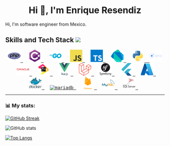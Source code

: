 <h1 align="center">Hi 👋, I'm Enrique Resendiz</h1>

Hi, I'm software engineer from Mexico.

## Skills and Tech Stack  <img src="https://media.giphy.com/media/QssGEmpkyEOhBCb7e1/giphy.gif" width="25px">
<div align="center"> 
  <kbd> 
   <a href="https://www.php.net" target="_blank" rel="noreferrer"> <img src="https://raw.githubusercontent.com/devicons/devicon/master/icons/php/php-original.svg" alt="php" width="40" height="40"/> </a>&nbsp;
    <a href="https://dotnet.microsoft.com/es-es/languages/csharp" target="_blank" rel="noreferrer"> <img src="https://raw.githubusercontent.com/devicons/devicon/refs/heads/master/icons/csharp/csharp-original.svg" alt="java" width="40" height="40"/> </a> &nbsp;
    <a href="https://go.dev/" target="_blank" rel="noreferrer"> <img src="https://raw.githubusercontent.com/devicons/devicon/refs/heads/master/icons/go/go-original-wordmark.svg" alt="go" width="40" height="40"/> </a> &nbsp;
    <a href="https://developer.mozilla.org/es/docs/Web/JavaScript" target="_blank" rel="noreferrer"> <img src="https://raw.githubusercontent.com/devicons/devicon/master/icons/javascript/javascript-original.svg" alt="javascript" width="40" height="40"/> </a> &nbsp;
    <a href="https://www.typescriptlang.org/" target="_blank" rel="noreferrer"> <img src="https://raw.githubusercontent.com/devicons/devicon/master/icons/typescript/typescript-original.svg" alt="Typescript" width="40" height="40"/> </a> &nbsp;
    <a href="https://dart.dev/" target="_blank" rel="noreferrer"> <img src="https://raw.githubusercontent.com/devicons/devicon/master/icons/dart/dart-original.svg" alt="dart" width="40" height="40"/> </a> &nbsp;
    <a href="https://www.python.org" target="_blank" rel="noreferrer"> <img src="https://raw.githubusercontent.com/devicons/devicon/master/icons/python/python-original.svg" alt="python" width="40" height="40"/>&nbsp;
    <a href="https://flutter.dev/" target="_blank" rel="noreferrer"> <img src="https://raw.githubusercontent.com/devicons/devicon/master/icons/ionic/ionic-original-wordmark.svg" alt="flutter" width="40" height="40"/> </a> &nbsp;
    <a href="https://www.oracle.com/" target="_blank" rel="noreferrer"> <img src="https://raw.githubusercontent.com/devicons/devicon/master/icons/oracle/oracle-original.svg" alt="Oracle" width="40" height="40"/> </a> &nbsp;
    <a href="https://www.jetbrains.com/idea/" target="_blank" rel="noreferrer"> <img src="https://raw.githubusercontent.com/devicons/devicon/master/icons/jetbrains/jetbrains-original.svg" alt="jetbrains" width="40" height="40"/> </a> &nbsp;
    <a href="https://vuejs.org/" target="_blank" rel="noreferrer"> <img src="https://raw.githubusercontent.com/devicons/devicon/master/icons/vuejs/vuejs-original-wordmark.svg" alt="vuejs" width="40" height="40"/> </a>&nbsp;
    <a href="https://laravel.com/" target="_blank" rel="noreferrer"> <img src="https://raw.githubusercontent.com/devicons/devicon/refs/heads/master/icons/laravel/laravel-original.svg" alt="laravel" width="40" height="40"/> </a>&nbsp;
    <a href="https://symfony.com/" target="_blank" rel="noreferrer"> <img src="https://raw.githubusercontent.com/devicons/devicon/refs/heads/master/icons/symfony/symfony-original-wordmark.svg" alt="Symfony" width="40" height="40"/> </a>&nbsp;
    <a href="https://flutter.dev/" target="_blank" rel="noreferrer"> <img src="https://raw.githubusercontent.com/devicons/devicon/master/icons/flutter/flutter-original.svg" alt="flutter" width="40" height="40"/> </a> &nbsp;
    <a href="https://azure.microsoft.com/es-mx/" target="_blank" rel="noreferrer"> <img src="https://raw.githubusercontent.com/devicons/devicon/master/icons/azure/azure-original.svg" alt="azure" width="40" height="40"/> </a> &nbsp;
     <a href="https://www.docker.com/" target="_blank" rel="noreferrer"> <img src="https://raw.githubusercontent.com/devicons/devicon/refs/heads/master/icons/docker/docker-original-wordmark.svg" alt="Docker" width="40" height="40"/> </a> &nbsp;
    <a href="https://mariadb.org/" target="_blank" rel="noreferrer"> <img src="https://www.vectorlogo.zone/logos/mariadb/mariadb-icon.svg" alt="mariadb" width="40" height="40"/> </a>&nbsp;
    <a href="https://firebase.google.com/" target="_blank" rel="noreferrer"> <img src="https://raw.githubusercontent.com/devicons/devicon/master/icons/firebase/firebase-plain-wordmark.svg" alt="mongodb" width="40" height="40"/> </a>&nbsp;
    <a href="https://www.mysql.com/" target="_blank" rel="noreferrer"> <img src="https://raw.githubusercontent.com/devicons/devicon/master/icons/mysql/mysql-original-wordmark.svg" alt="mysql" width="40" height="40"/> </a>&nbsp;
    <a href="https://www.microsoft.com/es-mx/sql-server/sql-server-downloads" target="_blank" rel="noreferrer"> <img src="https://raw.githubusercontent.com/devicons/devicon/refs/heads/master/icons/microsoftsqlserver/microsoftsqlserver-original-wordmark.svg" alt="sql server" width="40" height="40"/> </a>&nbsp;
  </kbd>
</div>

---

### 📊  My stats:


[![GitHub Streak](http://github-readme-streak-stats.herokuapp.com?user=underwords13&theme=tokyonight_duo&hide_border=true&locale=es&date_format=M%20j%5B%2C%20Y%5D)](https://git.io/streak-stats)

![GitHub stats](https://github-readme-stats.vercel.app/api?username=underwords13&theme=tokyonight&show_icons=true&hide_border=true&locale=es)

<!-- Compact -->
[![Top Langs](https://github-readme-stats.vercel.app/api/top-langs/?username=underwords13&theme=tokyonight&layout=compact&hide_border=true&locale=es)](https://github.com/anuraghazra/github-readme-stats)

<!-- Completa -->
<!-- [![Top Langs](https://github-readme-stats.vercel.app/api/top-langs/?username=underwords13&theme=tokyonight&hide_border=true&locale=es&langs_count=5)](https://github.com/anuraghazra/github-readme-stats) -->
